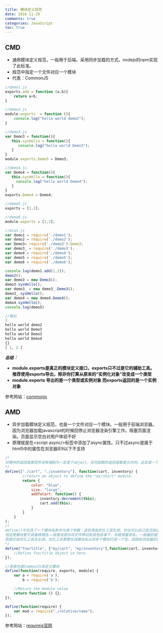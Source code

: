 ```yaml
---
title: 模块定义规范
date: 2016-11-29
comments: true
categories: JavaScript
toc: true 
---
```


## CMD
- 通用模块定义规范，一般用于后端，采用同步加载的方式。nodejs的npm实现了此标准。
- 规范中指定一个文件对应一个模块
- 代表：CommonJS
<!--more-->
```javascript
//demo1.js 
exports.add = function (a,b){
    return a+b;
}

//demo2.js
module.exports  = function (){
    console.log("hello world demo2");
}

//demo3.js
var Demo3 = function(){
   this.sysHello = function(){
      console.log("hello world Demo3");
   }
}
module.exports.Demo3 = Demo3;

//demo4.js
var Demo4 = function(){
   this.sysHello = function(){
     console.log("hello world Demo4");
   }
}
exports.Demo4 = Demo4;

//demo5.js
exports = [1,2];

//demo6.js
module.exports = [1,2];

//mian.js
var demo1 = require('./demo1');
var demo2 = require('./demo2');
var Demo3= require('./demo3').Demo3;
var demo3_ = require('./demo3');
var demo4 = require('./demo4');
var demo5 = require('./demo5');
var demo6 = require('./demo6');

console.log(demo1.add(1,2));
demo2();
var demo3 = new Demo3();
demo3.sysHello();
var demo3_ = new demo3_.Demo3();
demo3_.sysHello();
var demo4 = new demo4.Demo4();
demo4.sysHello();
console.log(demo5)

//输出
3
hello world demo2
hello world Demo3
hello world Demo3
hello world Demo4
{}
[ 1, 2 ]
```
***总结：***
- **module.exports是真正的模块定义接口，exports只不过是它的辅助工具。推荐使用exports导出，除非你打算从原来的“实例化对象”改变成一个类型**
- **module.exports 导出的是一个类型或实例对象 而exports返回的是一个实例对象**

参考网站：[commonjs](http://wiki.commonjs.org/wiki/Modules/1.1.1)
## AMD
- 异步加载模块定义规范，也是一个文件对应一个模块。一般用于前端浏览器。因为浏览器加载javascript的时候回停止浏览器渲染引擎工作。阻塞页面渲染。页面显示空白对用户体验不好
- 原理就是在&lt;script async/&gt;标签中添加了async属性。只不过async是属于html5中的属性在浏览器IE9以下不支持
```javascript
/*
对模块的返回值类型并没有强制为一定是个object，任何函数的返回值都是允许的。此处是一个返回了函数的模块定义
*/
define(["./cart", "./inventory"], function(cart, inventory) {
        //return an object to define the "my/shirt" module.
        return {
            color: "blue",
            size: "large",
            addToCart: function() {
                inventory.decrement(this);
                cart.add(this);
            }
        }
    }
);
/*
define()中包含了一个模块名称作为首个参数：这些常由优化工具生成。你也可以自己显式指定模块名称，
但这使模块更不具备移植性——就是说若你将文件移动到其他目录下，你就得重命名。一般最好避免对模块硬编码，
而是交给优化工具去生成。优化工具需要生成模块名以将多个模块打成一个包，加快到浏览器的载人速度。
*/
define("foo/title", ["my/cart", "my/inventory"],function(cart, inventory) {
	//Define foo/title object in here.
});

//简单包装CommonJS来定义模块
define(function(require, exports, module) {
	var a = require('a'),
	    b = require('b');

	//Return the module value
	return function () {};
});

define(function(require) {
    var mod = require("./relative/name");
});
```
参考网站：[requirejs官网](http://www.requirejs.cn/)

